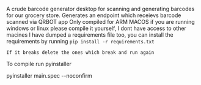 A crude barcode generator desktop for scanning and generating barcodes for our grocery store.
Generates an endpoint which receievs barcode scanned via QRBOT app
Only compiled for ARM MACOS
if you are running windows or linux please compile it yourself, I dont have access to other macines
I have dumped a requirements file too, you can install the requirements by running `pip install -r requirements.txt`

```
If it breaks delete the ones which break and run again
```

To compile run pyinstaller

pyinstaller main.spec --noconfirm
